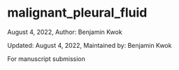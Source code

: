 # malignant_pleural_fluid

August 4, 2022, Author: Benjamin Kwok

Updated: August 4, 2022, Maintained by: Benjamin Kwok

For manuscript submission
